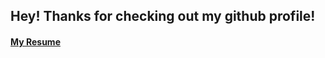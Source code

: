 ## Hey! Thanks for checking out my github profile!
#### [My Resume](http://akshayakula.com/AkshayResume.pdf)

<!--
**akshayakula/akshayakula** is a ✨ _special_ ✨ repository because its `README.md` (this file) appears on your GitHub profile.

Here are some ideas to get you started:

- 🔭 I’m currently working on ...
- 🌱 I’m currently learning ...
- 👯 I’m looking to collaborate on ...
- 🤔 I’m looking for help with ...
- 💬 Ask me about ...
- 📫 How to reach me: ...
- 😄 Pronouns: ...
- ⚡ Fun fact: ...
-->

<!-- ![Akshay's github stats](https://github-readme-stats.vercel.app/api?username=akshayakula&count_private=true&show_icons=true&theme=dark&hide_rank=false) -->

<!-- ![My Languages](https://github-readme-stats.vercel.app/api/top-langs/?username=akshayakula&layout=compact&theme=dark) -->

<!-- [![Akshay's wakatime stats](https://github-readme-stats.vercel.app/api/wakatime?username=@akshayakula&theme=dark)](https://github.com/anuraghazra/github-readme-stats) -->
